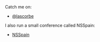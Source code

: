 
Catch me on:
- [@lascorbe](https://twitter.com/lascorbe)

I also run a small conference called NSSpain:
- [NSSpain](http://nsspain.com)
